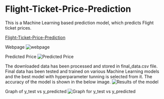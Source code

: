 # Flight-Ticket-Price-Prediction
This is a Machine Learning based prediction model, which predicts Flight ticket prices.

[Flight-Ticket-Price-Prediction](https://airfare-prediction-ml.herokuapp.com/)

Webpage
![webpage](https://github.com/phet2309/Flight-Ticket-Price-Prediction/blob/master/pic1.png)

Predicted Price
![Predicted Price](https://github.com/phet2309/Flight-Ticket-Price-Prediction/blob/master/pic2.png)


The downloaded data has been processed and stored in final_data.csv file. Final data has been tested and trained on various Machine Learning models and the best model with hyperparameter tunning is selected from it.
The accuracy of the model is shown in the below image.
![Results of the model](https://github.com/phet2309/Flight-Ticket-Price-Prediction/blob/master/result.png)


Graph of y_test vs y_predicted
![Graph for y_test vs y_predicted](https://github.com/phet2309/Flight-Ticket-Price-Prediction/blob/master/result2.png)
